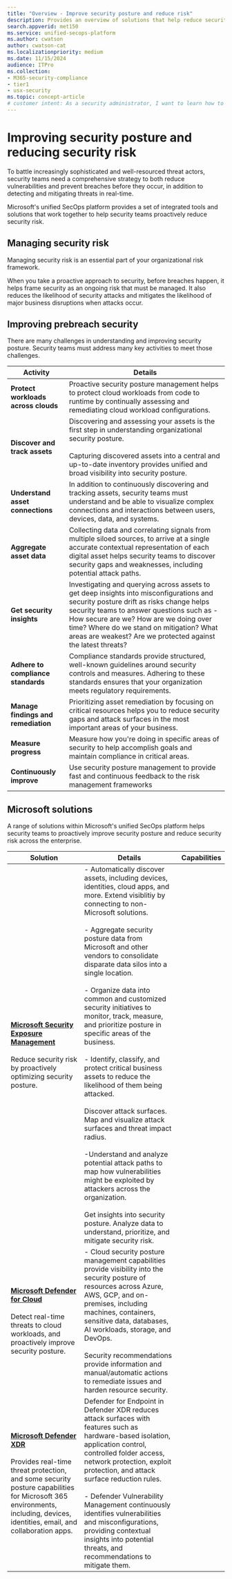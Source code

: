 ```yaml
---
title: "Overview - Improve security posture and reduce risk"
description: Provides an overview of solutions that help reduce security risk in Microsoft's unified security operations platform.
search.appverid: met150
ms.service: unified-secops-platform
ms.author: cwatson
author: cwatson-cat
ms.localizationpriority: medium
ms.date: 11/15/2024
audience: ITPro
ms.collection:
- M365-security-compliance
- tier1
- usx-security
ms.topic: concept-article
# customer intent: As a security administrator, I want to learn how to proactively improve security posture and reduce risk exposure in my organization.
---
```


# Improving security posture and reducing security risk

To battle increasingly sophisticated and well-resourced threat actors, security teams need a comprehensive strategy to both reduce vulnerabilities and prevent breaches before they occur, in addition to detecting and mitigating threats in real-time.

Microsoft's unified SecOps platform provides a set of integrated tools and solutions that work together to help security teams proactively reduce security risk.

## Managing security risk

Managing security risk is an essential part of your organizational risk framework.

When you take a proactive approach to security, before breaches happen, it helps frame security as an ongoing risk that must be managed. It also reduces the likelihood of security attacks and mitigates the likelihood of major business disruptions when attacks occur.


## Improving prebreach security

There are many challenges in understanding and improving security posture. Security teams must address many key activities to meet those challenges.

**Activity** | **Details**
--- | ---
**Protect workloads across clouds** | Proactive security posture management helps to protect cloud workloads from code to runtime by continually assessing and remediating cloud workload configurations.
**Discover and track assets** | Discovering and assessing your assets is the first step in understanding organizational security posture.<br/><br/>Capturing discovered assets into a central and up-to-date inventory provides unified and broad visibility into security posture.
**Understand asset connections** | In addition to continuously discovering and tracking assets, security teams must understand and be able to visualize complex connections and interactions between users, devices, data, and systems. 
**Aggregate asset data** | Collecting data and correlating signals from multiple siloed sources, to arrive at a single accurate contextual representation of each digital asset helps security teams to discover security gaps and weaknesses, including potential attack paths.
**Get security insights** | Investigating and querying across assets to get deep insights into misconfigurations and security posture drift as risks change helps security teams to answer questions such as - How secure are we? How are we doing over time? Where do we stand on mitigation? What areas are weakest? Are we protected against the latest threats?
**Adhere to compliance standards** | Compliance standards provide structured, well-known guidelines around security controls and measures. Adhering to these standards ensures that your organization meets regulatory requirements.
**Manage findings and remediation** | Prioritizing asset remediation by focusing on critical resources helps you to reduce security gaps and attack surfaces in the most important areas of your business.
**Measure progress** | Measure how you're doing in specific areas of security to help accomplish goals and maintain compliance in critical areas.
**Continuously improve** |  Use security posture management to provide fast and continuous feedback to the risk management frameworks

## Microsoft solutions

A range of solutions within Microsoft's unified SecOps platform helps security teams to proactively improve security posture and reduce security risk across the enterprise.

**Solution** | **Details** | **Capabilities**
--- | --- | ---
**[Microsoft Security Exposure Management](/security-exposure-management/microsoft-security-exposure-management)**<br/><br/>Reduce security risk by proactively optimizing security posture. | - Automatically discover assets, including devices, identities, cloud apps, and more. Extend visiblitiy by connecting to non-Microsoft solutions.<br/><br/>- Aggregate security posture data from Microsoft and other vendors to consolidate disparate data silos into a single location.<br/><br/>- Organize data into common and customized security initiatives to monitor, track, measure, and prioritize posture in specific areas of the business.<br/><br/> - Identify, classify, and protect critical business assets to reduce the likelihood of them being attacked.<br/><br/>Discover attack surfaces. Map and visualize attack surfaces and threat impact radius.<br/><br/>-Understand and analyze potential attack paths to map how vulnerabilities might be exploited by attackers across the organization.<br/><br/> Get insights into security posture. Analyze data to understand, prioritize, and mitigate security risk.
**[Microsoft Defender for Cloud](/defender-for-cloud/defender-for-cloud-introduction)**<br/><br/> Detect real-time threats to cloud workloads, and proactively improve security posture. | - Cloud security posture management capabilities provide visibility into the security posture of resources across Azure, AWS, GCP, and on-premises, including machines, containers, sensitive data, databases, AI workloads, storage, and DevOps.<br/><br/> Security recommendations provide information and manual/automatic actions to remediate issues and harden resource security. 
**[Microsoft Defender XDR](/defender-xdr/microsoft-365-defender)**<br/><br/> Provides real-time threat protection, and some security posture capabilities for Microsoft 365 environments, including, devices, identities, email, and collaboration apps. | Defender for Endpoint in Defender XDR reduces attack surfaces with features such as hardware-based isolation, application control, controlled folder access, network protection, exploit protection, and attack surface reduction rules.<br/><br/>- Defender Vulnerability Management continuously identifies vulnerabilities and misconfigurations, providing contextual insights into potential threats, and recommendations to mitigate them.


